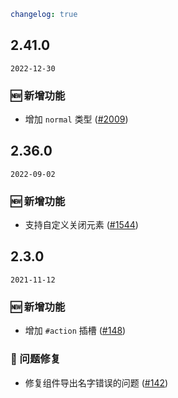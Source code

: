 ```yaml
changelog: true
```

## 2.41.0

`2022-12-30`

### 🆕 新增功能

- 增加 `normal` 类型 ([#2009](https://github.com/arco-design/arco-design-vue/pull/2009))


## 2.36.0

`2022-09-02`

### 🆕 新增功能

- 支持自定义关闭元素 ([#1544](https://github.com/arco-design/arco-design-vue/pull/1544))


## 2.3.0

`2021-11-12`

### 🆕 新增功能

- 增加 `#action` 插槽 ([#148](https://github.com/arco-design/arco-design-vue/pull/148))

### 🐛 问题修复

- 修复组件导出名字错误的问题 ([#142](https://github.com/arco-design/arco-design-vue/pull/142))


